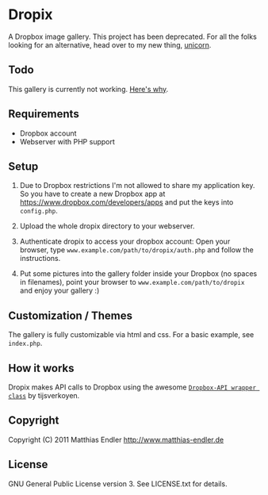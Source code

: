 Dropix
======

A Dropbox image gallery. This project has been deprecated. 
For all the folks looking for an alternative,  head over to
my new thing, [unicorn](http://www.github.com/mre/unicorn). 

## Todo

This gallery is currently not working. [Here's why][2]. 

## Requirements

* Dropbox account
* Webserver with PHP support


## Setup

1. Due to Dropbox restrictions I'm not allowed to share my application
   key. So you have to create a new Dropbox app at https://www.dropbox.com/developers/apps
   and put the keys into `config.php`.

2. Upload the whole dropix directory to your webserver.

3. Authenticate dropix to access your dropbox account:
   Open your browser, type `www.example.com/path/to/dropix/auth.php` and
   follow the instructions.

4. Put some pictures into the gallery folder inside your Dropbox (no
   spaces in filenames), point your browser to `www.example.com/path/to/dropix` and enjoy your
   gallery :)


## Customization / Themes

The gallery is fully customizable via html and css. For a basic example,
see `index.php`.


## How it works

Dropix makes API calls to Dropbox using the awesome
[`Dropbox-API wrapper class`][1] by tijsverkoyen.


## Copyright

Copyright (C) 2011 Matthias Endler
http://www.matthias-endler.de


## License

GNU General Public License version 3.
See LICENSE.txt for details.


[1]: https://github.com/tijsverkoyen/Dropbox
[2]: https://github.com/mre/dropix/issues/1
